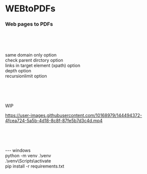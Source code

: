 # WEBtoPDFs
### Web pages to PDFs  
 
<br><br><br>

same domain only option  
check parent dirctory option  
links in target element (xpath) option  
depth option  
recursionlimit option  

<br><br><br>

WIP  

https://user-images.githubusercontent.com/10168979/144494372-4fcea724-5a5b-4d18-8c8f-87fe5b7d3c4d.mp4



<br><br><br>

--- windows  
python -m venv .\venv  
.\venv\Scripts\activate  
pip install -r requirements.txt  
